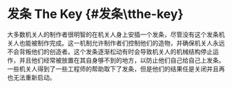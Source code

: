 # 发条 The Key {#发条\\tthe-key}

大多数机关人的制作者很明智的在机关人身上安插一个发条，尽管没有这个发条机关人也能被制作完成。这一机制允许制作者们控制他们的造物，并确保机关人永远不会背叛他们的创造者。这个发条逐渐松动有时会导致机关人的机械结构停止运作，并且他们经常被放置在其自身够不到的地方，以防止他们自己给自己上发条。一些机关人得到了一些工程师的帮助取下了发条，但是他们的结果任是关闭并且再也无法重新启动。
